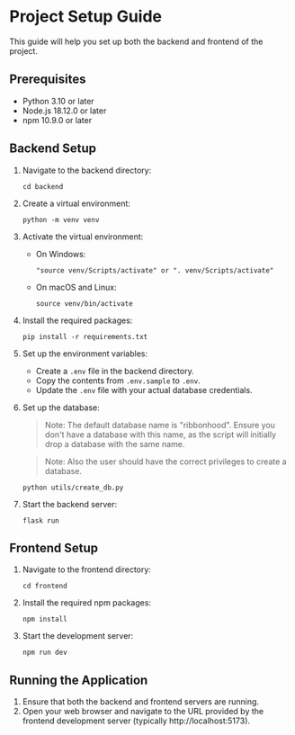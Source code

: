 # Project Setup Guide

This guide will help you set up both the backend and frontend of the project.

## Prerequisites

- Python 3.10 or later
- Node.js 18.12.0 or later
- npm 10.9.0 or later

## Backend Setup

1. Navigate to the backend directory:

   ```
   cd backend
   ```

2. Create a virtual environment:

   ```
   python -m venv venv
   ```

3. Activate the virtual environment:

   - On Windows:
     ```
     "source venv/Scripts/activate" or ". venv/Scripts/activate"
     ```
   - On macOS and Linux:
     ```
     source venv/bin/activate
     ```

4. Install the required packages:

   ```
   pip install -r requirements.txt
   ```

5. Set up the environment variables:

   - Create a `.env` file in the backend directory.
   - Copy the contents from `.env.sample` to `.env`.
   - Update the `.env` file with your actual database credentials.

6. Set up the database:

   > Note: The default database name is "ribbonhood". Ensure you don't have a database with this name, as the script will initially drop a database with the same name.

   > Note: Also the user should have the correct privileges to create a database.

   ```
   python utils/create_db.py
   ```

7. Start the backend server:
   ```
   flask run
   ```

## Frontend Setup

1. Navigate to the frontend directory:

   ```
   cd frontend
   ```

2. Install the required npm packages:

   ```
   npm install
   ```

3. Start the development server:
   ```
   npm run dev
   ```

## Running the Application

1. Ensure that both the backend and frontend servers are running.
2. Open your web browser and navigate to the URL provided by the frontend development server (typically http://localhost:5173).
